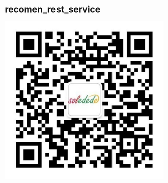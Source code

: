 recomen_rest_service
====================
<a href="http://edu.51cto.com/lecturer/user_id-7516873.html"><img src="image/soledede.png" alt="推荐系统"/></a>
